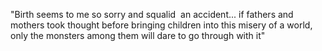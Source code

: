 ---
---
"Birth seems to me so sorry and squalid  an accident... if fathers and mothers took thought before bringing children into this misery of a world, only the monsters among them will dare to go through with it"
